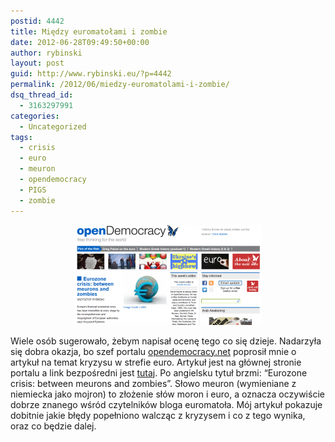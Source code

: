```yaml
---
postid: 4442
title: Między euromatołami i zombie
date: 2012-06-28T09:49:50+00:00
author: rybinski
layout: post
guid: http://www.rybinski.eu/?p=4442
permalink: /2012/06/miedzy-euromatolami-i-zombie/
dsq_thread_id:
  - 3163297991
categories:
  - Uncategorized
tags:
  - crisis
  - euro
  - meuron
  - opendemocracy
  - PIGS
  - zombie
---
```

<p style="text-align: center;">
  <a href="/uploads/2012/06/meurons_and_zombies.png"><img class="size-medium wp-image-4446 aligncenter" title="meurons_and_zombies" src="/uploads/2012/06/meurons_and_zombies-300x160.png" alt="" width="300" height="160" /></a>
</p>

Wiele osób sugerowało, żebym napisał ocenę tego co się dzieje. Nadarzyła się dobra okazja, bo szef portalu [opendemocracy.net](http://opendemocracy.net) poprosił mnie o artykuł na temat kryzysu w strefie euro. Artykuł jest na głównej stronie portalu a link bezpośredni jest [tutaj](http://www.opendemocracy.net/krzysztof-rybinski/eurozone-crisis-between-meurons-and-zombies). Po angielsku tytuł brzmi: “Eurozone crisis: between meurons and zombies”. Słowo meuron (wymieniane z niemiecka jako mojron) to złożenie słów moron i euro, a oznacza oczywiście dobrze znanego wśród czytelników bloga euromatoła. Mój artykuł pokazuje dobitnie jakie błędy popełniono walcząc z kryzysem i co z tego wynika, oraz co będzie dalej.
